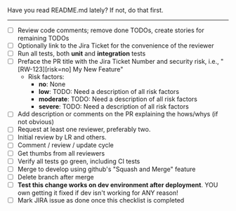
<your comments for this PR go here>

Have you read README.md lately? If not, do that first.

---

- [ ] Review code comments; remove done TODOs, create stories for remaining TODOs
- [ ] Optionally link to the Jira Ticket for the convenience of the reviewer
- [ ] Run all tests, both **unit** and **integration** tests
- [ ] Preface the PR title with the Jira Ticket Number and security risk, i.e., "[RW-123][risk=no] My New Feature"
  - Risk factors: 
    - **no**: None 
    - **low**: TODO: Need a description of all risk factors
    - **moderate**: TODO: Need a description of all risk factors
    - **severe**: TODO: Need a description of all risk factors
- [ ] Add description or comments on the PR explaining the hows/whys (if not obvious)
- [ ] Request at least one reviewer, preferably two.
- [ ] Initial review by LR and others.
- [ ] Comment / review / update cycle
- [ ] Get thumbs from all reviewers
- [ ] Verify all tests go green, including CI tests
- [ ] Merge to develop using github's "Squash and Merge" feature
- [ ] Delete branch after merge
- [ ] **Test this change works on dev environment after deployment**. YOU own getting it fixed if dev isn't working for ANY reason!
- [ ] Mark JIRA issue as done once this checklist is completed

